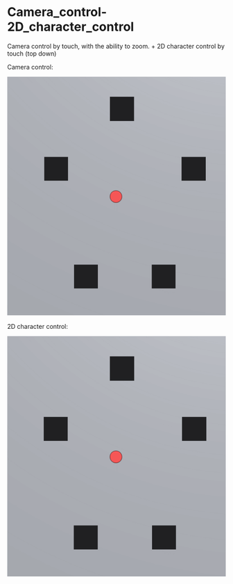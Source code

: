 # Camera_control-2D_character_control
Camera control by touch, with the ability to zoom. +  2D character control by touch (top down)

Camera control:

![grab-landing-page](https://github.com/Alex21Sav/Camera_control-2D_character_control/blob/main/1.gif)

 2D character control:
 
![grab-landing-page](https://github.com/Alex21Sav/Camera_control-2D_character_control/blob/main/2.gif)
